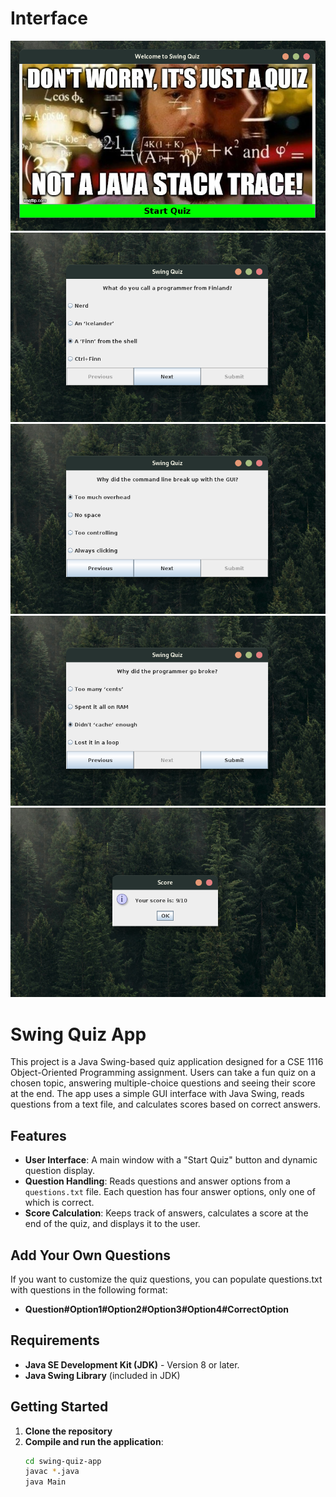 # Interface
![Interface ss1](static/images/inf1.png)
![Interface ss2](static/images/inf2.png)
![Interface ss3](static/images/inf3.png)
![Interface ss4](static/images/inf4.png)
![Interface ss5](static/images/inf5.png)


# Swing Quiz App

This project is a Java Swing-based quiz application designed for a CSE 1116 Object-Oriented Programming assignment. Users can take a fun quiz on a chosen topic, answering multiple-choice questions and seeing their score at the end. The app uses a simple GUI interface with Java Swing, reads questions from a text file, and calculates scores based on correct answers.

## Features
- **User Interface**: A main window with a "Start Quiz" button and dynamic question display.
- **Question Handling**: Reads questions and answer options from a `questions.txt` file. Each question has four answer options, only one of which is correct.
- **Score Calculation**: Keeps track of answers, calculates a score at the end of the quiz, and displays it to the user.

## Add Your Own Questions

If you want to customize the quiz questions, you can populate questions.txt with questions in the following format:
- **Question#Option1#Option2#Option3#Option4#CorrectOption**


## Requirements
- **Java SE Development Kit (JDK)** - Version 8 or later.
- **Java Swing Library** (included in JDK)

## Getting Started
1. **Clone the repository**
2. **Compile and run the application**:
   ```bash
   cd swing-quiz-app
   javac *.java
   java Main
